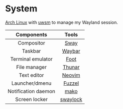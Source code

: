 # System

[Arch Linux](https://archlinux.org/) with [uwsm](https://github.com/Vladimir-csp/uwsm/) to manage my Wayland session.

| Components          | Tools |
|:-------------------:|:-----:|
| Compositor          | [Sway](https://swaywm.org/) |
| Taskbar             | [Waybar](https://github.com/Alexays/Waybar) |
| Terminal emulator   | [Foot](https://codeberg.org/dnkl/foot) |
| File manager        | [Thunar](https://docs.xfce.org/xfce/thunar/start) |
| Text editor         | [Neovim](https://neovim.io/) |
| Launcher/dmenu      | [Fuzzel](https://codeberg.org/dnkl/fuzzel/) |
| Notification daemon | [mako](https://github.com/emersion/mako) |
| Screen locker       | [swaylock](https://github.com/swaywm/swaylock) |
